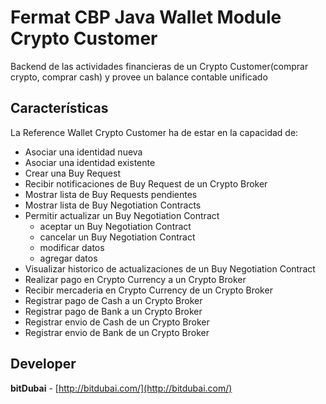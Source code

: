 # Fermat CBP Java Wallet Module Crypto Customer

Backend de las actividades financieras de un Crypto Customer(comprar crypto, comprar cash) y provee un balance contable unificado

## Características

La Reference Wallet Crypto Customer ha de estar en la capacidad de:

* Asociar una identidad nueva
* Asociar una identidad existente
* Crear una Buy Request
* Recibir notificaciones de Buy Request de un Crypto Broker
* Mostrar lista de Buy Requests pendientes
* Mostrar lista de Buy Negotiation Contracts
* Permitir actualizar un Buy Negotiation Contract
    * aceptar un Buy Negotiation Contract
    * cancelar un Buy Negotiation Contract
    * modificar datos
    * agregar datos
* Visualizar historico de actualizaciones de un Buy Negotiation Contract
* Realizar pago en Crypto Currency a un Crypto Broker
* Recibir mercaderia en Crypto Currency de un Crypto Broker
* Registrar pago de Cash a un Crypto Broker
* Registrar pago de Bank a un Crypto Broker
* Registrar envio de Cash de un Crypto Broker
* Registrar envio de Bank de un Crypto Broker

## Developer

**bitDubai** - [http://bitdubai.com/](http://bitdubai.com/)
